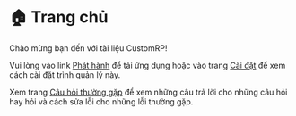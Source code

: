 # 🏠 Trang chủ

Chào mừng bạn đến với tài liệu CustomRP!

Vui lòng vào link [Phát hành](https://github.com/maximmax42/Discord-CustomRP/releases) để tải ứng dụng hoặc vào trang [Cài đặt](setting-up.md) để xem cách cài đặt trình quản lý này.

Xem trang [Câu hỏi thường gặp](faq.md) để xem những câu trả lời cho những câu hỏi hay hỏi và cách sửa lỗi cho những lỗi thường gặp.
